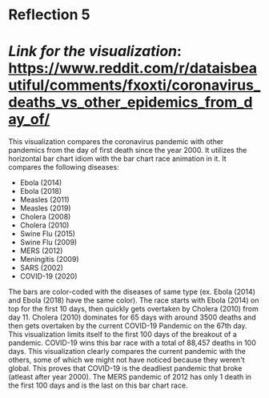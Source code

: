 Reflection 5
====
*Link for the visualization*: https://www.reddit.com/r/dataisbeautiful/comments/fxoxti/coronavirus_deaths_vs_other_epidemics_from_day_of/
====

This visualization compares the coronavirus pandemic with other pandemics from the day of first death since the year 2000. It utilizes the horizontal bar chart idiom with the bar chart race animation in it. It compares the following diseases: 

- Ebola (2014)
- Ebola (2018)
- Measles (2011)
- Measles (2019)
- Cholera (2008)
- Cholera (2010)
- Swine Flu (2015)
- Swine Flu (2009)
- MERS (2012)
- Meningitis (2009)
- SARS (2002)
- COVID-19 (2020)

The bars are color-coded with the diseases of same type (ex. Ebola (2014) and Ebola (2018) have the same color). The race starts with Ebola (2014) on top for the first 10 days, then quickly gets overtaken by Cholera (2010) from day 11. Cholera (2010) dominates for 65 days with around 3500 deaths and then gets overtaken by the current COVID-19 Pandemic on the 67th day. This visualization limits itself to the first 100 days of the breakout of a pandemic. COVID-19 wins this bar race with a total of 88,457 deaths in 100 days. This visualization clearly compares the current pandemic with the others, some of which we might not have noticed because they weren't global. This proves that COVID-19 is the deadliest pandemic that broke (atleast after year 2000). The MERS pandemic of 2012 has only 1 death in the first 100 days and is the last on this bar chart race.
